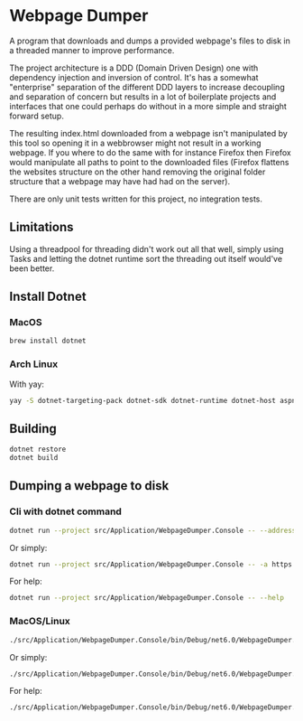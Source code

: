 # Webpage Dumper

A program that downloads and dumps a provided webpage's files to disk in a threaded manner to improve performance.

The project architecture is a DDD (Domain Driven Design) one with dependency injection and inversion of control. It's has a somewhat "enterprise" separation of the different DDD layers to increase decoupling and separation of concern but results in a lot of boilerplate projects and interfaces that one could perhaps do without in a more simple and straight forward setup.

The resulting index.html downloaded from a webpage isn't manipulated by this tool so opening it in a webbrowser might not result in a working webpage. If you where to do the same with for instance Firefox then Firefox would manipulate all paths to point to the downloaded files (Firefox flattens the websites structure on the other hand removing the original folder structure that a webpage may have had had on the server).

There are only unit tests written for this project, no integration tests.

## Limitations

Using a threadpool for threading didn't work out all that well, simply using Tasks and letting the dotnet runtime sort the threading out itself would've been better.

## Install Dotnet

### MacOS

```sh
brew install dotnet
```

### Arch Linux

With yay:
```sh
yay -S dotnet-targeting-pack dotnet-sdk dotnet-runtime dotnet-host aspnet-runtime
```

## Building

```sh
dotnet restore
dotnet build
```

## Dumping a webpage to disk

### Cli with dotnet command

```sh
dotnet run --project src/Application/WebpageDumper.Console -- --address=https://google.com --threads=8 --output=some_folder
```

Or simply:
```sh
dotnet run --project src/Application/WebpageDumper.Console -- -a https://google.com
```

For help:
```sh
dotnet run --project src/Application/WebpageDumper.Console -- --help
```

### MacOS/Linux

```sh
./src/Application/WebpageDumper.Console/bin/Debug/net6.0/WebpageDumper.Console --address=https://google.com --threads=8 -output=some_folder
```

Or simply:
```sh
./src/Application/WebpageDumper.Console/bin/Debug/net6.0/WebpageDumper.Console -a https://google.com
```

For help:
```sh
./src/Application/WebpageDumper.Console/bin/Debug/net6.0/WebpageDumper.Console --help
```
